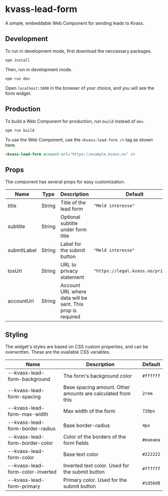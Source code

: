 # kvass-lead-form

A simple, embeddable Web Component for sending leads to Kvass.

## Development

To run in development mode, first download the neccessary packages.

```
npm install
```

Then, run in development mode.

```
npm run dev
```

Open `localhost:3000` in the browser of your choice, and you will see the form widget.

## Production

To build a Web Component for production, run `build` instead of `dev`.

```
npm run build
```

To use the Web Component, use the `<kvass-lead-form />` tag as shown here.

```html
<kvass-lead-form account-url="https://example.kvass.no" />
```

## Props

The component has several props for easy customization.

| Name        | Type   | Description                                                | Default                            |
| ----------- | ------ | ---------------------------------------------------------- | ---------------------------------- |
| title       | String | Title of the lead form                                     | `"Meld interesse"`                 |
| subtitle    | String | Optional subtitle under form title                         |                                    |
| submitLabel | String | Label for the submit button                                | `"Meld interesse"`                 |
| tosUrl      | String | URL to privacy statement                                   | `"https://legal.kvass.no/privacy"` |
| accountUrl  | String | Account URL where data will be sent. This prop is required |                                    |

## Styling

The widget's styles are based on CSS custom properties, and can be overwritten.
These are the available CSS variables.

| Name                             | Description                                                 | Default   |
| -------------------------------- | ----------------------------------------------------------- | --------- |
| --kvass-lead-form-background     | The form's background color                                 | `#ffffff` |
| --kvass-lead-form-spacing        | Base spacing amount. Other amounts are calculated from this | `2rem`    |
| --kvass-lead-form-max-width      | Max width of the form                                       | `720px`   |
| --kvass-lead-form-border-radius  | Base border-radius                                          | `4px`     |
| --kvass-lead-form-border-color   | Color of the borders of the form fields                     | `#eaeaea` |
| --kvass-lead-form-color          | Base text color                                             | `#222222` |
| --kvass-lead-form-color-inverted | Inverted text color. Used for the submit button             | `#ffffff` |
| --kvass-lead-form-primary        | Primary color. Used for the submit button                   | `#1d56d8` |
